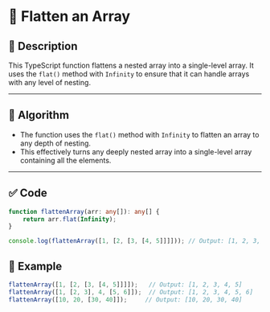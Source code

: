 # 📘 Flatten an Array

## 🧮 Description
This TypeScript function flattens a nested array into a single-level array. It uses the `flat()` method with `Infinity` to ensure that it can handle arrays with any level of nesting.

---

## 📐 Algorithm

- The function uses the `flat()` method with `Infinity` to flatten an array to any depth of nesting. 
- This effectively turns any deeply nested array into a single-level array containing all the elements.

---

## ✅ Code

```typescript
function flattenArray(arr: any[]): any[] {
    return arr.flat(Infinity);
}

console.log(flattenArray([1, [2, [3, [4, 5]]]])); // Output: [1, 2, 3, 4, 5]
```
## 🧪 Example
```typescript
flattenArray([1, [2, [3, [4, 5]]]]);   // Output: [1, 2, 3, 4, 5]
flattenArray([1, [2, 3], 4, [5, 6]]);  // Output: [1, 2, 3, 4, 5, 6]
flattenArray([10, 20, [30, 40]]);     // Output: [10, 20, 30, 40]
```
